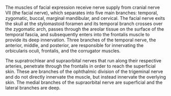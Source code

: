 The muscles of facial expression receive nerve supply from cranial nerve VII (the facial nerve), which separates into five main branches: temporal, zygomatic, buccal, marginal mandibular, and cervical. The facial nerve exits the skull at the stylomastoid foramen and its temporal branch crosses over the zygomatic arch, passes through the areolar tissue on the surface of the temporal fascia, and subsequently enters into the frontalis muscle to provide its deep innervation. Three branches of the temporal nerve, the anterior, middle, and posterior, are responsible for innervating the orbicularis oculi, frontalis, and the corrugator muscles.

The supratrochlear and supraorbital nerves that run along their respective arteries, penetrate through the frontalis in order to reach the superficial skin. These are branches of the ophthalmic division of the trigeminal nerve and do not directly innervate the muscle, but instead innervate the overlying skin. The medial branches of the supraorbital nerve are superficial and the lateral branches are deep.